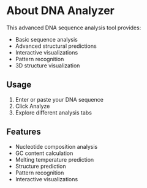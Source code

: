 # About DNA Analyzer

This advanced DNA sequence analysis tool provides:

- Basic sequence analysis
- Advanced structural predictions
- Interactive visualizations
- Pattern recognition
- 3D structure visualization

## Usage

1. Enter or paste your DNA sequence
2. Click Analyze
3. Explore different analysis tabs

## Features

- Nucleotide composition analysis
- GC content calculation
- Melting temperature prediction
- Structure prediction
- Pattern recognition
- Interactive visualizations